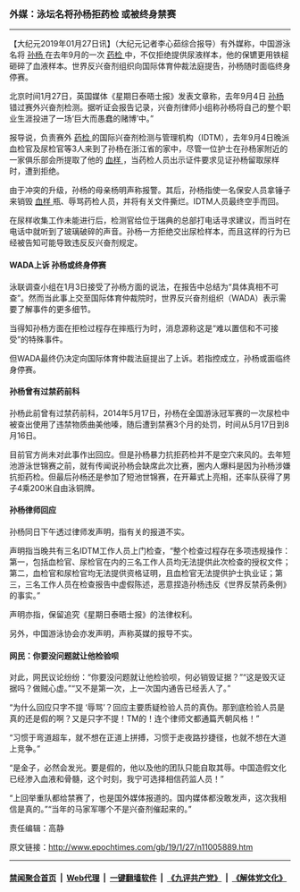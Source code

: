 ### 外媒：泳坛名将孙杨拒药检 或被终身禁赛
------------------------

<p>
 【大纪元2019年01月27日讯】（大纪元记者李心茹综合报导）有外媒称，中国游泳名将
 <a href="http://www.epochtimes.com/gb/tag/%E5%AD%99%E6%9D%A8.html">
  孙杨
 </a>
 在去年9月的一次
 <a href="http://www.epochtimes.com/gb/tag/%E8%8D%AF%E6%A3%80.html">
  药检
 </a>
 中，不仅拒绝提供尿液样本，他的保镳更用铁槌砸碎了血液样本。世界反兴奋剂组织向国际体育仲裁法庭提告，孙杨随时面临终身停赛。
</p>
<p>
 北京时间1月27日，英国媒体《星期日泰晤士报》发表文章称，去年9月4日
 <a href="http://www.epochtimes.com/gb/tag/%E5%AD%99%E6%9D%A8.html">
  孙杨
 </a>
 错过赛外兴奋剂检测。据听证会报告记录，兴奋剂律师小组称孙杨将自己的整个职业生涯投进了一场‘巨大而愚蠢的赌博’中。”
</p>
<p>
 报导说，负责赛外
 <a href="http://www.epochtimes.com/gb/tag/%E8%8D%AF%E6%A3%80.html">
  药检
 </a>
 的国际兴奋剂检测与管理机构（IDTM），去年9月4日晚派血检官及尿检官等3人来到了孙杨在浙江省的家中，尽管一位护士在孙杨家附近的一家俱乐部会所提取了他的
 <a href="http://www.epochtimes.com/gb/tag/%E8%A1%80%E6%A0%B7.html">
  血样
 </a>
 ，当药检人员出示证件要求见证孙杨留取尿样时，遭到拒绝。
</p>
<p>
 由于冲突的升级，孙杨的母亲杨明声称报警。其后，孙杨指使一名保安人员拿锤子来销毁
 <a href="http://www.epochtimes.com/gb/tag/%E8%A1%80%E6%A0%B7.html">
  血样
 </a>
 瓶、辱骂药检人员，并将有关文件撕烂。IDTM人员最终空手而回。
</p>
<p>
 在尿样收集工作未能进行后，检测官给位于瑞典的总部打电话寻求建议，而当时在电话中就听到了玻璃破碎的声音。孙杨一方拒绝交出尿检样本，而且这样的行为已经被告知可能导致违反反兴奋剂规定。
</p>
<h4>
 WADA上诉 孙杨或终身停赛
</h4>
<p>
 泳联调查小组在1月3日接受了孙杨方面的说法，在报告中总结为“具体真相不可查”。然而当此事上交至国际体育仲裁院时，世界反兴奋剂组织（WADA）表示需要了解事件的更多细节。
</p>
<p>
 当得知孙杨方面在拒检过程存在摔瓶行为时，消息源称这是“难以置信和不可接受”的特殊事件。
</p>
<p>
 但WADA最终仍决定向国际体育仲裁法庭提出了上诉。若指控成立，孙杨或面临终身停赛。
</p>
<h4>
 孙杨曾有过禁药前科
</h4>
<p>
 孙杨此前曾有过禁药前科，2014年5月17日，孙杨在全国游泳冠军赛的一次尿检中被查出使用了违禁物质曲美他嗪，随后遭到禁赛3个月的处罚，时间从5月17日到8月16日。
</p>
<p>
 目前官方尚未对此事作出回应。但是孙杨暴力抗拒药检并不是空穴来风的。去年短池游泳世锦赛之前，就有传闻说孙杨会缺席此次比赛，圈内人爆料是因为孙杨涉嫌抗拒药检。但最后孙杨还是参加了短池世锦赛，在开幕式上亮相，还率队获得了男子4乘200米自由泳铜牌。
</p>
<h4>
 孙杨律师回应
</h4>
<p>
 孙杨同日下午透过律师发声明，指有关的报道不实。
</p>
<p>
 声明指当晚共有三名IDTM工作人员上门检查，“整个检查过程存在多项违规操作：第一，包括血检官、尿检官在内的三名工作人员均无法提供此次检查的授权文件；第二，血检官和尿检官均无法提供资格证明，且血检官无法提供护士执业证；第三，三名工作人员在检查报告中虚假陈述，恶意捏造孙杨违反《世界反禁药条例》的事实。”
</p>
<p>
 声明亦指，保留追究《星期日泰晤士报》的法律权利。
</p>
<p>
 另外，中国游泳协会亦发声明，声称英媒的报导不实。
</p>
<h4>
 网民：你要没问题就让他检验呗
</h4>
<p>
 对此，网民议论纷纷：“你要没问题就让他检验呗，何必销毁证据？”“这是毁灭证据吗？做贼心虚。”“又不是第一次，上一次国内通告已经丢人了。”
</p>
<p>
 “为什么回应只字不提 ‘辱骂’？回应主要质疑检验人员的真伪。那到底检验人员是真的还是假的啊？又是只字不提！TM的！连个律师文都通篇兲朝风格！”
</p>
<p>
 “习惯于弯道超车，就不想在正道上拼搏，习惯于走夜路抄捷径，也就不想在大道上竞争。”
</p>
<p>
 “是金子，必然会发光。要是假的，他以及他的团队只能自取其辱。中国造假文化已经渗入血液和骨髓，这个时刻，我宁可选择相信药监人员！”
</p>
<p>
 “上回举重队都给禁赛了，也是国外媒体报道的。国内媒体都没敢发声，这次我相信是真的。”“当年的马家军哪个不是兴奋剂催起来的。”
</p>
<p>
 责任编辑：高静
</p>

原文链接：http://www.epochtimes.com/gb/19/1/27/n11005889.htm


------------------------
#### [禁闻聚合首页](https://github.com/gfw-breaker/banned-news/blob/master/README.md) &nbsp;|&nbsp; [Web代理](https://github.com/gfw-breaker/open-proxy/blob/master/README.md) &nbsp;|&nbsp; [一键翻墙软件](https://github.com/gfw-breaker/nogfw/blob/master/README.md) &nbsp;|&nbsp; [《九评共产党》](https://github.com/gfw-breaker/9ping.md/blob/master/README.md#九评之一评共产党是什么) &nbsp;|&nbsp; [《解体党文化》](https://github.com/gfw-breaker/jtdwh.md/blob/master/README.md#绪论)